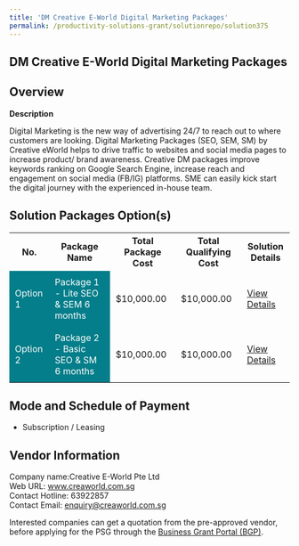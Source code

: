 ```yaml
---
title: 'DM Creative E-World Digital Marketing Packages'
permalink: /productivity-solutions-grant/solutionrepo/solution375
---
```


## DM Creative E-World Digital Marketing Packages

## Overview

**Description**

Digital Marketing is the new way of advertising 24/7 to reach out to where customers are looking. Digital Marketing Packages (SEO, SEM, SM) by Creative eWorld helps to drive traffic to websites and social media pages to increase product/ brand awareness. Creative DM packages improve keywords ranking on Google Search Engine, increase reach and engagement on social media (FB/IG) platforms. SME can easily kick start the digital journey with the experienced in-house team.

## Solution Packages Option(s)

<table>
<tr>
<th><b>No.</b></th>
<th><b>Package Name</b></th>
<th><b>Total Package Cost</b></th>
<th><b>Total Qualifying Cost</b></th>
<th><b>Solution Details</b></th>
</tr>
<tr>
<td style='padding: 10px; background-color: #037E8A; color: #FFFFFF;'>Option 1</td>
<td style='padding: 10px; background-color: #037E8A; color: #FFFFFF;'>Package 1 -  Lite SEO & SEM 6 months</td>
<td style='padding: 10px;'>$10,000.00</td>
<td style='padding: 10px;'>$10,000.00</td>
<td style='padding: 10px;'><a href='/images/psg/Creative_E_World_Desensitised_Annex_3_Part_1.pdf' target='_blank'>View Details</a></td>
</tr>
<tr>
<td style='padding: 10px; background-color: #037E8A; color: #FFFFFF;'>Option 2</td>
<td style='padding: 10px; background-color: #037E8A; color: #FFFFFF;'>Package 2 -  Basic SEO & SM 6 months</td>
<td style='padding: 10px;'>$10,000.00</td>
<td style='padding: 10px;'>$10,000.00</td>
<td style='padding: 10px;'><a href='/images/psg/Creative_E_World_Desensitised_Annex_3_Part_2.pdf' target='_blank'>View Details</a></td>
</tr>
</table>

## Mode and Schedule of Payment

 - Subscription / Leasing

## Vendor Information

 Company name:Creative E-World Pte Ltd<br>Web URL: www.creaworld.com.sg <br>Contact Hotline: 63922857 <br>Contact Email: enquiry@creaworld.com.sg 

Interested companies can get a quotation from the pre-approved vendor, before applying for the PSG through the <a href='https://www.businessgrants.gov.sg/' target='_blank' rel='noopener'>Business Grant Portal (BGP)</a>.

<script src="/jquery/resize-tables.js"></script>
